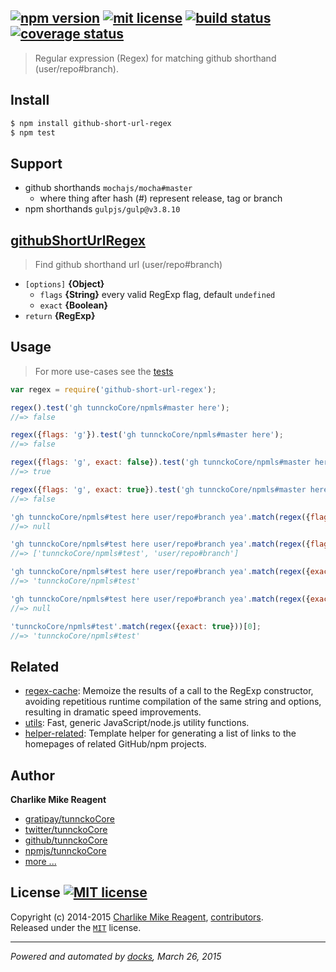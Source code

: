 ## [![npm version][npmjs-img]][npmjs-url] [![mit license][license-img]][license-url] [![build status][travis-img]][travis-url] [![coverage status][coveralls-img]][coveralls-url]

> Regular expression (Regex) for matching github shorthand (user/repo#branch).

## Install
```bash
$ npm install github-short-url-regex
$ npm test
```


## Support
- github shorthands `mochajs/mocha#master`
  + where thing after hash (#) represent release, tag or branch
- npm shorthands `gulpjs/gulp@v3.8.10`


## [githubShortUrlRegex](./index.js#L19)
> Find github shorthand url (user/repo#branch)  

- `[options]` **{Object}**
  + `flags` **{String}** every valid RegExp flag, default `undefined`
  + `exact` **{Boolean}**
- `return` **{RegExp}**


## Usage
> For more use-cases see the [tests](./test.js)

```js
var regex = require('github-short-url-regex');

regex().test('gh tunnckoCore/npmls#master here');
//=> false

regex({flags: 'g'}).test('gh tunnckoCore/npmls#master here');
//=> false

regex({flags: 'g', exact: false}).test('gh tunnckoCore/npmls#master here');
//=> true

regex({flags: 'g', exact: true}).test('gh tunnckoCore/npmls#master here');
//=> false

'gh tunnckoCore/npmls#test here user/repo#branch yea'.match(regex({flags: 'g'}));
//=> null

'gh tunnckoCore/npmls#test here user/repo#branch yea'.match(regex({flags: 'g', exact: false}));
//=> ['tunnckoCore/npmls#test', 'user/repo#branch']

'gh tunnckoCore/npmls#test here user/repo#branch yea'.match(regex({exact: false}))[0];
//=> 'tunnckoCore/npmls#test'

'gh tunnckoCore/npmls#test here user/repo#branch yea'.match(regex({exact: true}));
//=> null

'tunnckoCore/npmls#test'.match(regex({exact: true}))[0];
//=> 'tunnckoCore/npmls#test'
```


## Related
- [regex-cache](https://github.com/jonschlinkert/regex-cache): Memoize the results of a call to the RegExp constructor, avoiding repetitious runtime compilation of the same string and options, resulting in dramatic speed improvements.
- [utils](https://github.com/jonschlinkert/utils): Fast, generic JavaScript/node.js utility functions.
- [helper-related](https://github.com/helpers/helper-related): Template helper for generating a list of links to the homepages of related GitHub/npm projects.


## Author
**Charlike Mike Reagent**
+ [gratipay/tunnckoCore][author-gratipay]
+ [twitter/tunnckoCore][author-twitter]
+ [github/tunnckoCore][author-github]
+ [npmjs/tunnckoCore][author-npmjs]
+ [more ...][contrib-more]


## License [![MIT license][license-img]][license-url]
Copyright (c) 2014-2015 [Charlike Mike Reagent][contrib-more], [contributors][contrib-graf].  
Released under the [`MIT`][license-url] license.


[npmjs-url]: http://npm.im/github-short-url-regex
[npmjs-img]: https://img.shields.io/npm/v/github-short-url-regex.svg?style=flat&label=github-short-url-regex

[coveralls-url]: https://coveralls.io/r/regexps/github-short-url-regex?branch=master
[coveralls-img]: https://img.shields.io/coveralls/regexps/github-short-url-regex.svg?style=flat

[license-url]: https://github.com/regexps/github-short-url-regex/blob/master/license.md
[license-img]: https://img.shields.io/badge/license-MIT-blue.svg?style=flat

[travis-url]: https://travis-ci.org/regexps/github-short-url-regex
[travis-img]: https://img.shields.io/travis/regexps/github-short-url-regex.svg?style=flat

[daviddm-url]: https://david-dm.org/regexps/github-short-url-regex
[daviddm-img]: https://img.shields.io/david/regexps/github-short-url-regex.svg?style=flat

[author-gratipay]: https://gratipay.com/tunnckoCore
[author-twitter]: https://twitter.com/tunnckoCore
[author-github]: https://github.com/tunnckoCore
[author-npmjs]: https://npmjs.org/~tunnckocore

[contrib-more]: http://j.mp/1stW47C
[contrib-graf]: https://github.com/regexps/github-short-url-regex/graphs/contributors

***

_Powered and automated by [docks](https://github.com/tunnckoCore), March 26, 2015_

